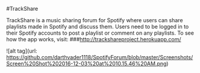 #TrackShare

TrackShare is a music sharing forum for Spotify where users can share playlists made in Spotify and discuss them. Users need to be logged in to their Spotify accounts to post a playlist or comment on any playlists. To see how the app works, visit:
###http://trackshareproject.herokuapp.com/


![alt tag](url: https://github.com/darthvader1118/SpotifyForum/blob/master/Screenshots/Screen%20Shot%202016-12-03%20at%2010.15.46%20AM.png)



